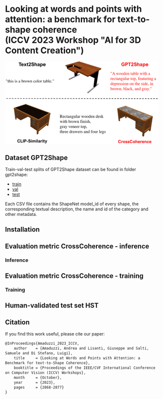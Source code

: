# Looking at words and points with attention: a benchmark for text-to-shape coherence <br /> (ICCV 2023 Workshop "AI for 3D Content Creation")

![image](https://github.com/AndreAmaduzzi/CrossCoherence/blob/main/readme_pics/teaser.png?raw=true)

## Dataset GPT2Shape
Train-val-test splits of GPT2Shape dataset can be found in folder gpt2shape:
* [train](gpt2shape/train.csv)
* [val](gpt2shape/val.csv)
* [test](gpt2shape/test.csv)

Each CSV file contains the ShapeNet model_id of every shape, the corresponding textual description, the name and id of the category and other metadata.

## Installation

## Evaluation metric CrossCoherence - inference
### Inference 

## Evaluation metric CrossCoherence - training
### Training

## Human-validated test set HST


## Citation
If you find this work useful, please cite our paper:
```
@InProceedings{Amaduzzi_2023_ICCV,
    author    = {Amaduzzi, Andrea and Lisanti, Giuseppe and Salti, Samuele and Di Stefano, Luigi},
    title     = {Looking at Words and Points with Attention: a Benchmark for text-to-Shape Coherence},
    booktitle = {Proceedings of the IEEE/CVF International Conference on Computer Vision (ICCV) Workshops},
    month     = {October},
    year      = {2023},
    pages     = {2868-2877}
}